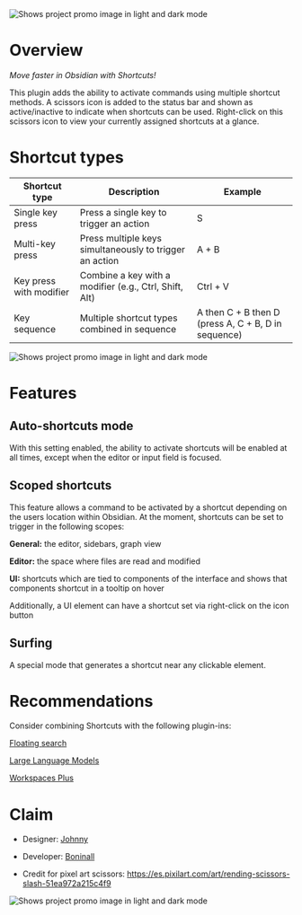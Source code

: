 <picture>
  <source media="(prefers-color-scheme: dark)" srcset="https://github.com/user-attachments/assets/0f694cc2-1536-4a53-b13b-9fa31f04a967">
  <source media="(prefers-color-scheme: light)" srcset="https://github.com/user-attachments/assets/459555bc-7a93-4c45-8b09-cbe303a9834a")
">
  <img alt="Shows project promo image in light and dark mode" src="https://user-images.githubusercontent.com/25423296/163456779-a8556205-d0a5-45e2-ac17-42d089e3c3f8.png">
</picture>

# Overview

_Move faster in Obsidian with Shortcuts!_

This plugin adds the ability to activate commands using multiple shortcut methods. A scissors icon is added to the status bar and shown as active/inactive to indicate when shortcuts can be used. Right-click on this scissors icon to view your currently assigned shortcuts at a glance.


# Shortcut types
| Shortcut type  | Description | Example |
| ------------- | ------------- | ------------- |
| Single key press | Press a single key to trigger an action | S |
| Multi-key press | Press multiple keys simultaneously to trigger an action | A + B |
| Key press with modifier | Combine a key with a modifier (e.g., Ctrl, Shift, Alt) | Ctrl + V |
| Key sequence | Multiple shortcut types combined in sequence | A then C + B then D (press A, C + B, D in sequence) |

<picture>
  <source media="(prefers-color-scheme: dark)" srcset="https://github.com/user-attachments/assets/24ebbd18-1064-40b5-b03a-212edc50f664">
  <source media="(prefers-color-scheme: light)" srcset="https://github.com/user-attachments/assets/7e06eb8f-3175-4e5c-b788-5a1534e23ab3")
">
  <img alt="Shows project promo image in light and dark mode" src="https://user-images.githubusercontent.com/25423296/163456779-a8556205-d0a5-45e2-ac17-42d089e3c3f8.png">
</picture>

# Features

## Auto-shortcuts mode

With this setting enabled, the ability to activate shortcuts will be enabled at all times, except when the editor or input field is focused.

## Scoped shortcuts

This feature allows a command to be activated by a shortcut depending on the users location within Obsidian. At the moment, shortcuts can be set to trigger in the following scopes:

**General:** the editor, sidebars, graph view

**Editor:** the space where files are read and modified

**UI:** shortcuts which are tied to components of the interface and shows that components shortcut in a tooltip on hover

Additionally, a UI element can have a shortcut set via right-click on the icon button

## Surfing

A special mode that generates a shortcut near any clickable element.

# Recommendations

Consider combining Shortcuts with the following plugin-ins:

[Floating search](https://github.com/Quorafind/Obsidian-Float-Search)

[Large Language Models](https://github.com/eharris128/Obsidian-LLM-Plugin)

[Workspaces Plus](https://github.com/jsmorabito/obsidian-workspaces-plus)

# Claim

- Designer: [Johnny](https://github.com/jsmorabito)
- Developer: [Boninall](https://github.com/Quorafind)

- Credit for pixel art scissors: https://es.pixilart.com/art/rending-scissors-slash-51ea972a215c4f9

<picture>
  <source media="(prefers-color-scheme: dark)" srcset="https://github.com/user-attachments/assets/f05aca7d-9577-4b8c-a1f5-32f0bfffc9c3">
  <source media="(prefers-color-scheme: light)" srcset="https://github.com/user-attachments/assets/ed44b0e7-c7c2-428f-ba64-a4be230c074e">
  <img alt="Shows project promo image in light and dark mode" src="https://user-images.githubusercontent.com/25423296/163456779-a8556205-d0a5-45e2-ac17-42d089e3c3f8.png">
</picture>

